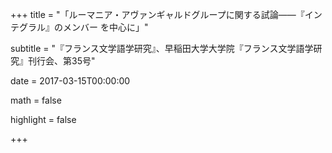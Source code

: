 +++
title = "「ルーマニア・アヴァンギャルドグループに関する試論――『インテグラル』のメンバー を中心に」"

subtitle = "『フランス文学語学研究』、早稲田大学大学院『フランス文学語学研究』刊行会、第35号"

date = 2017-03-15T00:00:00

math = false

highlight = false




+++
